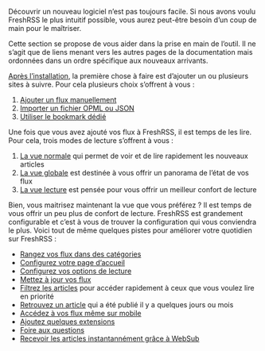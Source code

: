 Découvrir un nouveau logiciel n’est pas toujours facile. Si nous avons voulu
FreshRSS le plus intuitif possible, vous aurez peut-être besoin d’un coup de
main pour le maîtriser.

Cette section se propose de vous aider dans la prise en main de l’outil. Il
ne s’agit que de liens menant vers les autres pages de la documentation mais
ordonnées dans un ordre spécifique aux nouveaux arrivants.

[Après l’installation](../../en/admins/03_Installation.md), la première
chose à faire est d’ajouter un ou plusieurs sites à suivre. Pour cela
plusieurs choix s’offrent à vous :

1. [Ajouter un flux manuellement](04_Subscriptions.md#ajouter-un-flux)
2. [Importer un fichier OPML ou JSON](04_Subscriptions.md#import-et-export)
3. [Utiliser le bookmark dédié](04_Subscriptions.md#utiliser-le-bookmark)

Une fois que vous avez ajouté vos flux à FreshRSS, il est temps de les
lire. Pour cela, trois modes de lecture s’offrent à vous :

1. [La vue normale](03_Main_view.md#la-vue-normale) qui permet de voir et de
	lire rapidement les nouveaux articles
2. [La vue globale](03_Main_view.md#la-vue-globale) est destinée à vous
	offrir un panorama de l’état de vos flux
3. [La vue lecture](03_Main_view.md#la-vue-lecture) est pensée pour vous
	offrir un meilleur confort de lecture

Bien, vous maitrisez maintenant la vue que vous préférez ? Il est temps de
vous offrir un peu plus de confort de lecture. FreshRSS est grandement
configurable et c’est à vous de trouver la configuration qui vous conviendra
le plus. Voici tout de même quelques pistes pour améliorer votre quotidien
sur FreshRSS :

* [Rangez vos flux dans des catégories](04_Subscriptions.md#organisation-des-flux)
* [Configurez votre page d’accueil](05_Configuration.md#personnaliser-la-vue)
* [Configurez vos options de lecture](05_Configuration.md#reading)
* [Mettez à jour vos flux](03_Main_view.md#rafraîchir-les-flux)
* [Filtrez les articles](03_Main_view.md#filtrer-les-articles) pour accéder	rapidement à ceux que vous voulez lire en priorité
* [Retrouvez un article](03_Main_view.md#rechercher-des-articles) qui a été	publié il y a quelques jours ou mois
* [Accédez à vos flux même sur mobile](06_Mobile_access.md)
* [Ajoutez quelques extensions](https://github.com/FreshRSS/Extensions)
* [Foire aux questions](07_Frequently_Asked_Questions.md)
* [Recevoir les articles instantannément grâce à WebSub](08_PubSubHubbub.md)
